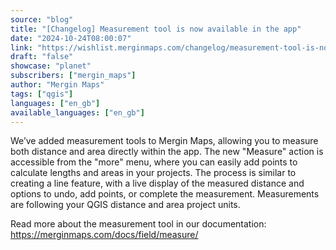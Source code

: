 ```yaml
---
source: "blog"
title: "[Changelog] Measurement tool is now available in the app"
date: "2024-10-24T08:00:07"
link: "https://wishlist.merginmaps.com/changelog/measurement-tool-is-now-available-in-the-app?utm_source=qgis"
draft: "false"
showcase: "planet"
subscribers: ["mergin_maps"]
author: "Mergin Maps"
tags: ["qgis"]
languages: ["en_gb"]
available_languages: ["en_gb"]
---
```


<p>We’ve added measurement tools to Mergin Maps, allowing you to measure both distance and area directly within the app. The new "Measure" action is accessible from the "more" menu, where you can easily add points to calculate lengths and areas in your projects. The process is similar to creating a line feature, with a live display of the measured distance and options to undo, add points, or complete the measurement. Measurements are following your QGIS distance and area project units.</p><p></p><p>Read more about the measurement tool in our documentation: <a href="https://merginmaps.com/docs/field/measure/" rel="noopener noreferrer nofollow" target="_blank">https://merginmaps.com/docs/field/measure/</a></p>

